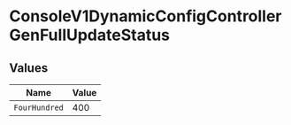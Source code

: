 # ConsoleV1DynamicConfigControllerGenFullUpdateStatus


## Values

| Name          | Value         |
| ------------- | ------------- |
| `FourHundred` | 400           |